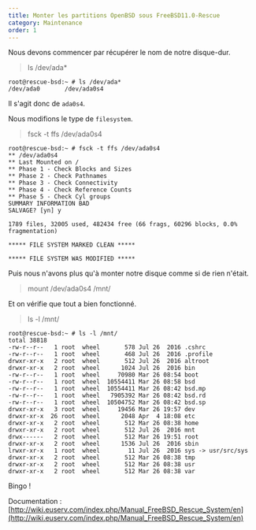 ```yaml
---
title: Monter les partitions OpenBSD sous FreeBSD11.0-Rescue
category: Maintenance
order: 1
---
```


Nous devons commencer par récupérer le nom de notre disque-dur.

> ls /dev/ada*

```
root@rescue-bsd:~ # ls /dev/ada*
/dev/ada0       /dev/ada0s4
```

Il s'agit donc de `ada0s4`.

Nous modifions le type de `filesystem`.

> fsck -t ffs /dev/ada0s4

```
root@rescue-bsd:~ # fsck -t ffs /dev/ada0s4
** /dev/ada0s4
** Last Mounted on /
** Phase 1 - Check Blocks and Sizes
** Phase 2 - Check Pathnames
** Phase 3 - Check Connectivity
** Phase 4 - Check Reference Counts
** Phase 5 - Check Cyl groups
SUMMARY INFORMATION BAD
SALVAGE? [yn] y

1789 files, 32005 used, 482434 free (66 frags, 60296 blocks, 0.0% fragmentation)

***** FILE SYSTEM MARKED CLEAN *****

***** FILE SYSTEM WAS MODIFIED *****
```

Puis nous n'avons plus qu'à monter notre disque comme si de rien n'était.

> mount /dev/ada0s4 /mnt/

Et on vérifie que tout a bien fonctionné.

> ls -l /mnt/

```
root@rescue-bsd:~ # ls -l /mnt/
total 38818
-rw-r--r--   1 root  wheel       578 Jul 26  2016 .cshrc
-rw-r--r--   1 root  wheel       468 Jul 26  2016 .profile
drwxr-xr-x   2 root  wheel       512 Jul 26  2016 altroot
drwxr-xr-x   2 root  wheel      1024 Jul 26  2016 bin
-rw-r--r--   1 root  wheel     70980 Mar 26 08:54 boot
-rw-r--r--   1 root  wheel  10554411 Mar 26 08:58 bsd
-rw-r--r--   1 root  wheel  10554411 Mar 26 08:42 bsd.mp
-rw-r--r--   1 root  wheel   7905392 Mar 26 08:42 bsd.rd
-rw-r--r--   1 root  wheel  10504752 Mar 26 08:42 bsd.sp
drwxr-xr-x   3 root  wheel     19456 Mar 26 19:57 dev
drwxr-xr-x  26 root  wheel      2048 Apr  4 18:08 etc
drwxr-xr-x   2 root  wheel       512 Mar 26 08:38 home
drwxr-xr-x   2 root  wheel       512 Jul 26  2016 mnt
drwx------   2 root  wheel       512 Mar 26 19:51 root
drwxr-xr-x   2 root  wheel      1536 Jul 26  2016 sbin
lrwxr-xr-x   1 root  wheel        11 Jul 26  2016 sys -> usr/src/sys
drwxr-xr-x   2 root  wheel       512 Mar 26 08:38 tmp
drwxr-xr-x   2 root  wheel       512 Mar 26 08:38 usr
drwxr-xr-x   2 root  wheel       512 Mar 26 08:38 var
```

Bingo !

Documentation : [http://wiki.euserv.com/index.php/Manual_FreeBSD_Rescue_System/en](http://wiki.euserv.com/index.php/Manual_FreeBSD_Rescue_System/en)
